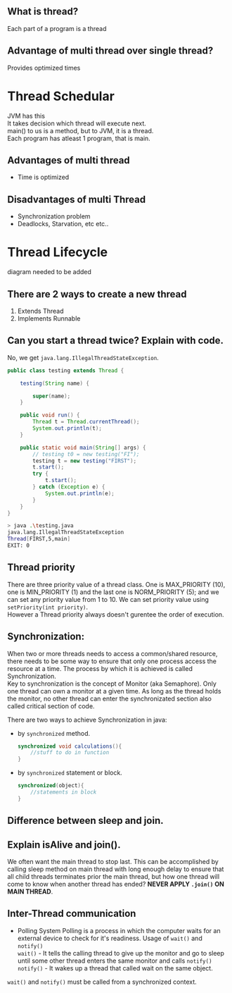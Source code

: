 ## What is thread?

Each part of a program is a thread

## Advantage of multi thread over single thread?

Provides optimized times

# Thread Schedular

JVM has this  
It takes decision which thread will execute next.  
main() to us is a method, but to JVM, it is a thread.  
Each program has atleast 1 program, that is main.  

## Advantages of multi thread

- Time is optimized

## Disadvantages of multi Thread

- Synchronization problem
- Deadlocks, Starvation, etc etc..

# Thread Lifecycle

diagram needed to be added

## There are 2 ways to create a new thread 

1. Extends Thread
2. Implements Runnable


## Can you start a thread twice? Explain with code.

No, we get `java.lang.IllegalThreadStateException`. 
```java
public class testing extends Thread {

    testing(String name) {

        super(name);
    }

    public void run() {
        Thread t = Thread.currentThread();
        System.out.println(t);
    }

    public static void main(String[] args) {
        // testing t0 = new testing("FI");
        testing t = new testing("FIRST");
        t.start();
        try {
            t.start();
        } catch (Exception e) {
            System.out.println(e);
        }
    }
}
```
```bash
> java .\testing.java
java.lang.IllegalThreadStateException
Thread[FIRST,5,main]
EXIT: 0
```

## Thread priority

There are three priority value of a thread class. One is MAX_PRIORITY (10), one is MIN_PRIORITY (1) and the last one is NORM_PRIORITY (5); and we can set any priority value from 1 to 10. We can set priority value using `setPriority(int priority)`.  
However a Thread priority always doesn't gurentee the order of execution.  


## Synchronization:

When two or more threads needs to access a common/shared resource, there needs to be some way to ensure that only one process access the resource at a time. The process by which it is achieved is called Synchronization.  
Key to synchronization is the concept of Monitor (aka Semaphore). Only one thread can own a monitor at a given time. As long as the thread holds the monitor, no other thread can enter the synchronizated section also called critical section of code.  

There are two ways to achieve Synchronization in java:
- by `synchronized` method.
  ```java
  synchronized void calculations(){
      //stuff to do in function
  }
  ```
- by `synchronized` statement or block.
  ```java
  synchronized(object){
      //statements in block
  }
  ```
  

## Difference between sleep and join.

## Explain isAlive and join().

We often want the main thread to stop last. This can be accomplished by calling sleep method on main thread with long enough delay to ensure that all child threads terminates prior the main thread, but how one thread will come to know when another thread has ended? **NEVER APPLY `.join()` ON MAIN THREAD**.


## Inter-Thread communication

- Polling System
  Polling is a process in which the computer waits for an external device to check for it's readiness. 
Usage of `wait()` and `notify()`  
`wait()` - It tells the calling thread to give up the monitor and go to sleep until some other thread enters the same monitor and calls `notify()`  
`notify()` - It wakes up a thread that called wait on the same object.  

`wait()` and `notify()` must be called from a synchronized context.
